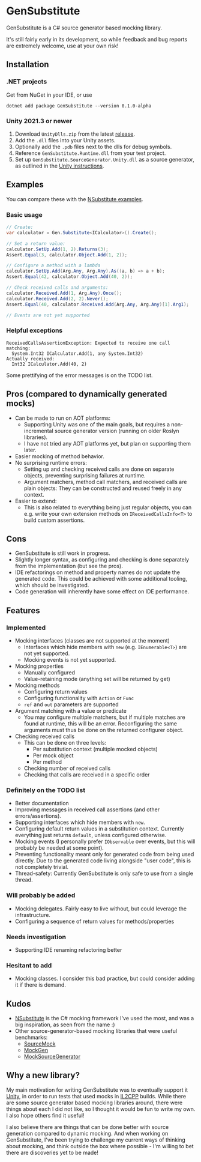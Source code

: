 # GenSubstitute

GenSubstitute is a C# source generator based mocking library.

It's still fairly early in its development,
so while feedback and bug reports are extremely welcome,
use at your own risk!

## Installation

### .NET projects

Get from NuGet in your IDE, or use
```
dotnet add package GenSubstitute --version 0.1.0-alpha
```

### Unity 2021.3 or newer

1. Download `UnityDlls.zip` from the latest [release](https://github.com/sbergen/GenSubstitute/releases).
2. Add the `.dll` files into your Unity assets.
3. Optionally add the `.pdb` files next to the dlls for debug symbols.
4. Reference `GenSubstitute.Runtime.dll` from your test project.
5. Set up `GenSubstitute.SourceGenerator.Unity.dll` as a source generator, as outlined in the
   [Unity instructions](https://docs.unity3d.com/Manual/roslyn-analyzers.html).

## Examples

You can compare these with the [NSubstitute examples](https://nsubstitute.github.io/).

### Basic usage

```cs
// Create:
var calculator = Gen.Substitute<ICalculator>().Create();

// Set a return value:
calculator.SetUp.Add(1, 2).Returns(3);
Assert.Equal(3, calculator.Object.Add(1, 2));

// Configure a method with a lambda
calculator.SetUp.Add(Arg.Any, Arg.Any).As((a, b) => a + b);
Assert.Equal(42, calculator.Object.Add(40, 2));

// Check received calls and arguments:
calculator.Received.Add(1, Arg.Any).Once();
calculator.Received.Add(2, 2).Never();
Assert.Equal(40, calculator.Received.Add(Arg.Any, Arg.Any)[1].Arg1);

// Events are not yet supported
```

### Helpful exceptions

```
ReceivedCallsAssertionException: Expected to receive one call matching:
  System.Int32 ICalculator.Add(1, any System.Int32)
Actually received:
  Int32 ICalculator.Add(40, 2)
```

Some prettifying of the error messages is on the TODO list.

## Pros (compared to dynamically generated mocks)
- Can be made to run on AOT platforms:
  - Supporting Unity was one of the main goals, but requires a non-incremental source generator version (running on older Roslyn libraries).
  - I have not tried any AOT platforms yet, but plan on supporting them later.
- Easier mocking of method behavior.
- No surprising runtime errors:
  - Setting up and checking received calls are done on separate objects, preventing surprising failures at runtime.
  - Argument matchers, method call matchers, and received calls are plain objects:
    They can be constructed and reused freely in any context.
- Easier to extend:
  - This is also related to everything being just regular objects,
  you can e.g. write your own extension methods on `IReceivedCallsInfo<T>` to build custom assertions.

## Cons
- GenSubstitute is still work in progress.
- Slightly longer syntax, as configuring and checking is done separately from the implementation (but see the pros).
- IDE refactorings on method and property names do not update the generated code.
  This could be achieved with some additional tooling, which should be investigated.
- Code generation will inherently have some effect on IDE performance.

## Features

### Implemented
- Mocking interfaces (classes are not supported at the moment)
  - Interfaces which hide members with `new` (e.g. `IEnumerable<T>`) are not yet supported.
  - Mocking events is not yet supported.
- Mocking properties
  - Manually configured
  - Value-retaining mode (anything set will be returned by get)
- Mocking methods
  - Configuring return values
  - Configuring functionality with `Action` or `Func`
  - `ref` and `out` parameters are supported
- Argument matching with a value or predicate
  - You may configure multiple matchers,
    but if multiple matches are found at runtime, this will be an error.
    Reconfiguring the same arguments must thus be done on the returned configurer object.
- Checking received calls
  - This can be done on three levels:
    - Per substitution context (multiple mocked objects)
    - Per mock object
    - Per method
  - Checking number of received calls
  - Checking that calls are received in a specific order

### Definitely on the TODO list
- Better documentation
- Improving messages in received call assertions (and other errors/assertions).
- Supporting interfaces which hide members with `new`.
- Configuring default return values in a substitution context.
  Currently everything just returns `default`, unless configured otherwise.
- Mocking events (I personally prefer `IObservable` over events, but this will probably be needed at some point).
- Preventing functionality meant only for generated code from being used directly.
  Due to the generated code living alongside "user code", this is not completely trivial.
- Thread-safety: Currently GenSubstitute is only safe to use from a single thread.

### Will probably be added
- Mocking delegates. Fairly easy to live without, but could leverage the infrastructure.
- Configuring a sequence of return values for methods/properties

### Needs investigation
- Supporting IDE renaming refactoring better

### Hesitant to add
- Mocking classes. I consider this bad practice, but could consider adding it if there is demand.

## Kudos

- [NSubstitute](https://nsubstitute.github.io/) is the C# mocking framework I've used the most,
  and was a big inspiration, as seen from the name :)
- Other source-generator-based mocking libraries that were useful benchmarks:
  - [SourceMock](https://github.com/ashmind/SourceMock)
  - [MockGen](https://github.com/thomas-girotto/MockGen)
  - [MockSourceGenerator](https://github.com/hermanussen/MockSourceGenerator)

## Why a new library?

My main motivation for writing GenSubstitute was to eventually support it [Unity](https://unity3d.com/),
in order to run tests that used mocks in [IL2CPP](https://docs.unity3d.com/Manual/IL2CPP.html) builds.
While there are some source generator based mocking libraries around,
there were things about each I did not like,
so I thought it would be fun to write my own.
I also hope others find it useful!

I also believe there are things that can be done better with source generation compared to dynamic mocking.
And when working on GenSubstitute, I've been trying to challenge my current ways of thinking about mocking,
and think outside the box where possible - I'm willing to bet there are discoveries yet to be made!